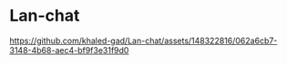 # Lan-chat


https://github.com/khaled-gad/Lan-chat/assets/148322816/062a6cb7-3148-4b68-aec4-bf9f3e31f9d0

